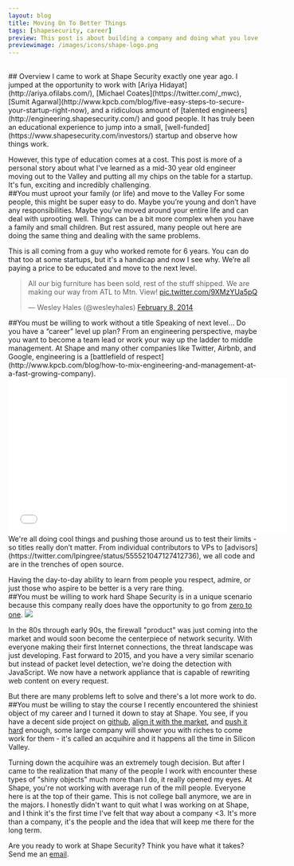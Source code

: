 ```yaml
---
layout: blog
title: Moving On To Better Things
tags: [shapesecurity, career]
preview: This post is about building a company and doing what you love.
previewimage: /images/icons/shape-logo.png
---
```

<br/>
## Overview
I came to work at Shape Security exactly one year ago. I jumped at the opportunity to work with [Ariya Hidayat](http://ariya.ofilabs.com/), [Michael Coates](https://twitter.com/_mwc), 
[Sumit Agarwal](http://www.kpcb.com/blog/five-easy-steps-to-secure-your-startup-right-now), and a ridiculous amount of [talented engineers](http://engineering.shapesecurity.com/) and good people. It has truly been an educational experience to jump into a 
small, [well-funded](https://www.shapesecurity.com/investors/) startup and observe how things work.
 
However, this type of education comes at a cost. This post is more of a personal story about what I've learned as a mid-30 year old 
engineer moving out to the Valley and putting all my chips on the table for a startup. It's fun, exciting and incredibly challenging.
<br/>
##You must uproot your family (or life) and move to the Valley
For some people, this might be super easy to do. Maybe you’re young and don’t have any responsibilities. Maybe you’ve moved around your entire life and can deal with uprooting well. Things can be a bit more complex when you have a family and small children. But rest assured, many people out here are doing the same thing and dealing with the same problems.
 
This is all coming from a guy who worked remote for 6 years. You can do that too at some startups, but it's a handicap and now I see why. We’re all paying a price to be educated and move to the next level.
<br/>
<blockquote class="twitter-tweet" lang="en"><p>All our big furniture has been sold, rest of the stuff shipped. We are making our way from ATL to Mtn. View! <a href="http://t.co/9XMzYUa5pQ">pic.twitter.com/9XMzYUa5pQ</a></p>&mdash; Wesley Hales (@wesleyhales) <a href="https://twitter.com/wesleyhales/status/432265167175708672">February 8, 2014</a></blockquote>
<script async src="//platform.twitter.com/widgets.js" charset="utf-8"></script>
##You must be willing to work without a title
Speaking of next level… Do you have a “career” level up plan? From an engineering perspective, maybe you want to become a team lead or work your way up the ladder to middle management. At Shape and many other companies like Twitter, Airbnb, and Google, engineering is a [battlefield of respect](http://www.kpcb.com/blog/how-to-mix-engineering-and-management-at-a-fast-growing-company). 
 
<iframe width="560" height="315" src="//www.youtube.com/embed/2Y5EqZLVyUE" frameborder="0" allowfullscreen></iframe>
We're all doing cool things and pushing those around us to test their limits - so titles really don’t matter. From individual contributors to VPs to [advisors](https://twitter.com/lpingree/status/555521047127412736), we all code and are in the trenches of open source. 
 
Having the day-to-day ability to learn from people you respect, admire, or just those who aspire to be better is a very rare thing.
<br/>
##You must be willing to work hard
Shape Security is in a unique scenario because this company really does have the opportunity to go from [zero to one](http://www.amazon.com/gp/product/B00J6YBOFQ?btkr=1). 
[<img src="http://ecx.images-amazon.com/images/I/41PZRSHF-NL._BO2,204,203,200_PIsitb-sticker-v3-big,TopRight,0,-55_SX278_SY278_PIkin4,BottomRight,1,22_AA300_SH20_OU01_.jpg"/>](http://www.amazon.com/gp/product/B00J6YBOFQ?btkr=1)
 
In the 80s through early 90s, the firewall "product" was just coming into the market and would soon become the centerpiece of network security. With everyone making their first Internet connections, the threat landscape was just developing. Fast forward to 2015, and you have a very similar scenario but instead of packet level detection, we're doing the detection with JavaScript. We now have a network appliance that is capable of rewriting web content on every request. 

But there are many problems left to solve and there's a lot more work to do.
<br/>
##You must be willing to stay the course
I recently encountered the shiniest object of my career and I turned it down to stay at Shape. You see, if you have a decent side project on [github](https://github.com/onslyde), [align it with the market](http://wesleyhales.com/blog/2014/02/26/A-More-Better-Conference-Experience/), and [push it hard](http://www.smashingmagazine.com/2013/11/20/reinventing-the-tech-conference-experience/) enough, some large company will shower you with riches to come work for them - it's called an acquihire and it happens all the time in Silicon Valley.
 
Turning down the acquihire was an extremely tough decision. But after I came to the realization that many of the people I work with encounter these types of "shiny objects" much more than I do, it really opened my eyes. At Shape, you're not working with average run of the mill people. Everyone here is at the top of their game. This is not college ball anymore, we are in the majors.
I honestly didn't want to quit what I was working on at Shape, and I think it's the first time I've felt that way about a company <3. It's more than a company, it's the people and the idea that will keep me there for the long term.
 
Are you ready to work at Shape Security? Think you have what it takes? Send me an [email](mailto:wesley@shapesecurity.com).


<br/>
<br/>